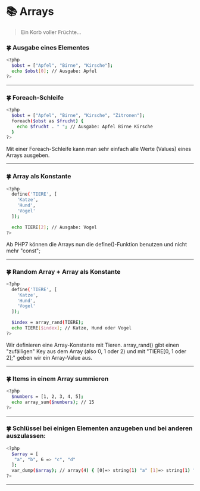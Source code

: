 # :books: Arrays

> Ein Korb voller Früchte...

### :four_leaf_clover: Ausgabe eines Elementes
```sh
<?php
  $obst = ["Apfel", "Birne", "Kirsche"];
  echo $obst[0]; // Ausgabe: Apfel
?>
```

---

### :four_leaf_clover: Foreach-Schleife
```sh
<?php
  $obst = ["Apfel", "Birne", "Kirsche", "Zitronen"];
  foreach($obst as $frucht) {
    echo $frucht . " "; // Ausgabe: Apfel Birne Kirsche
  }
?>
```
Mit einer Foreach-Schleife kann man sehr einfach alle Werte (Values) eines Arrays ausgeben.

---

### :four_leaf_clover: Array als Konstante
```sh
<?php
  define('TIERE', [
    'Katze',
    'Hund',
    'Vogel'
  ]);

  echo TIERE[2]; // Ausgabe: Vogel
?>
```
Ab PHP7 können die Arrays nun die define()-Funktion benutzen und nicht mehr "const";

---

### :four_leaf_clover: Random Array + Array als Konstante
```sh
<?php
  define('TIERE', [
    'Katze',
    'Hund',
    'Vogel'
  ]);

  $index = array_rand(TIERE);
  echo TIERE[$index]; // Katze, Hund oder Vogel
?>
```
Wir definieren eine Array-Konstante mit Tieren. array_rand() gibt einen "zufälligen" Key aus dem Array (also 0, 1 oder 2) und mit "TIERE[0, 1 oder 2];" geben wir ein Array-Value aus. 

---

### :four_leaf_clover: Items in einem Array summieren
```sh
<?php
  $numbers = [1, 2, 3, 4, 5];
  echo array_sum($numbers); // 15
?>
``` 

---


### :four_leaf_clover: Schlüssel bei einigen Elementen anzugeben und bei anderen auszulassen:
```sh
<?php
  $array = [
   "a", "b", 6 => "c", "d"
  ];
  var_dump($array); // array(4) { [0]=> string(1) "a" [1]=> string(1) "b" [6]=> string(1) "c" [7]=> string(1) "d" }
?>
``` 

---
